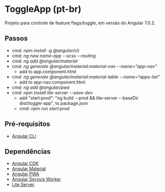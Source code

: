 # ToggleApp (pt-br)

Projeto para controle de feature flags/toggle, em versão do Angular 7.0.2.

## Passos

* cmd: _npm install -g @angular/cli_
* cmd: _ng new name-app --scss --routing_
* cmd: _ng add @angular/material_
* cmd: _ng generate @angular/material:material-nav --name="app-nav"_
  * add <app-nav></app-nav> to app.component.html
* cmd: _ng generate @angular/material:material-table --name=“apps-list”_
  * add <app-table></app-table> to app-nav.component.html
* cmd: _ng add @angular/pwa_
* cmd: _npm install lite-server --save-dev_
  * add "start:prod": "ng build --prod && lite-server --baseDir dist/toggle-app", to package.json
  * cmd: _npm run start:prod_

## Pré-requisitos

* [Angular CLI](https://www.npmjs.com/package/@angular/cli)

## Dependências

* [Angular CDK](https://www.npmjs.com/package/@angular/cdk)
* [Angular Material](https://www.npmjs.com/package/@angular/material)
* [Angular PWA](https://www.npmjs.com/package/@angular/pwa?activeTab=dependencies)
* [Angular Service Worker](https://www.npmjs.com/package/@angular/service-worker)
* [Lite Server](https://www.npmjs.com/package/lite-server)
